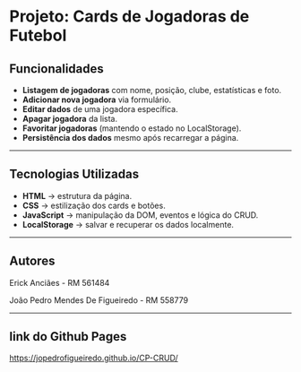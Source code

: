 # Projeto: Cards de Jogadoras de Futebol  


##  Funcionalidades  

- **Listagem de jogadoras** com nome, posição, clube, estatísticas e foto.  
- **Adicionar nova jogadora** via formulário.  
- **Editar dados** de uma jogadora específica.  
- **Apagar jogadora** da lista.  
- **Favoritar jogadoras** (mantendo o estado no LocalStorage).  
- **Persistência dos dados** mesmo após recarregar a página.  

---

##  Tecnologias Utilizadas  

- **HTML** → estrutura da página.  
- **CSS** → estilização dos cards e botões.  
- **JavaScript** → manipulação da DOM, eventos e lógica do CRUD.  
- **LocalStorage** → salvar e recuperar os dados localmente.  

---

##  Autores 

Erick Anciães - RM 561484

João Pedro Mendes De Figueiredo - RM 558779

---

## link do Github Pages

https://jopedrofigueiredo.github.io/CP-CRUD/
